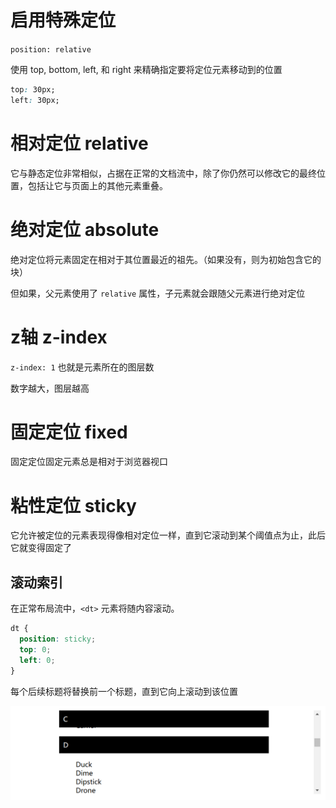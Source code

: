 # 启用特殊定位

`position: relative`

使用 top, bottom, left, 和 right 来精确指定要将定位元素移动到的位置

```css
top: 30px;
left: 30px;
```

# 相对定位 relative

它与静态定位非常相似，占据在正常的文档流中，除了你仍然可以修改它的最终位置，包括让它与页面上的其他元素重叠。

# 绝对定位 absolute

绝对定位将元素固定在相对于其位置最近的祖先。（如果没有，则为初始包含它的块）

但如果，父元素使用了 `relative` 属性，子元素就会跟随父元素进行绝对定位

# z轴 z-index

`z-index: 1` 也就是元素所在的图层数

数字越大，图层越高

# 固定定位 fixed

固定定位固定元素总是相对于浏览器视口

# 粘性定位 sticky

它允许被定位的元素表现得像相对定位一样，直到它滚动到某个阈值点为止，此后它就变得固定了

## 滚动索引

在正常布局流中，`<dt>` 元素将随内容滚动。

```css
dt {
  position: sticky;
  top: 0;
  left: 0;
}
```

每个后续标题将替换前一个标题，直到它向上滚动到该位置

![](./img03/gd.png)